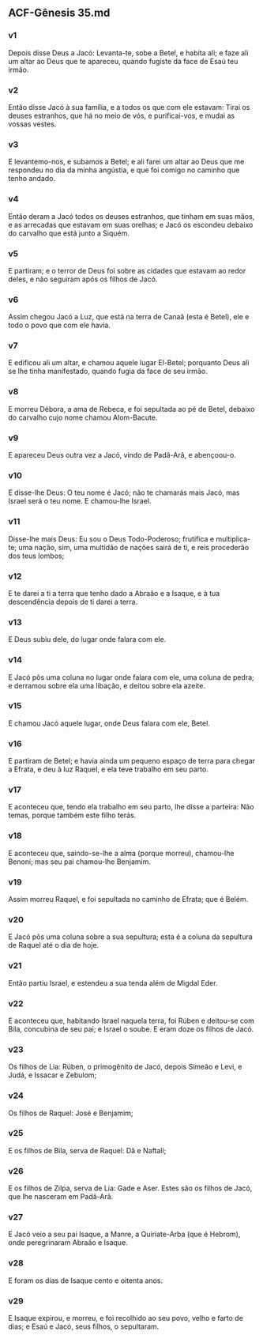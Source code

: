 ## ACF-Gênesis 35.md
### v1
 Depois disse Deus a Jacó: Levanta-te, sobe a Betel, e habita ali; e faze ali um altar ao Deus que te apareceu, quando fugiste da face de Esaú teu irmão.
### v2
 Então disse Jacó à sua família, e a todos os que com ele estavam: Tirai os deuses estranhos, que há no meio de vós, e purificai-vos, e mudai as vossas vestes.
### v3
 E levantemo-nos, e subamos a Betel; e ali farei um altar ao Deus que me respondeu no dia da minha angústia, e que foi comigo no caminho que tenho andado.
### v4
 Então deram a Jacó todos os deuses estranhos, que tinham em suas mãos, e as arrecadas que estavam em suas orelhas; e Jacó os escondeu debaixo do carvalho que está junto a Siquém.
### v5
 E partiram; e o terror de Deus foi sobre as cidades que estavam ao redor deles, e não seguiram após os filhos de Jacó.
### v6
 Assim chegou Jacó a Luz, que está na terra de Canaã (esta é Betel), ele e todo o povo que com ele havia.
### v7
 E edificou ali um altar, e chamou aquele lugar El-Betel; porquanto Deus ali se lhe tinha manifestado, quando fugia da face de seu irmão.
### v8
 E morreu Débora, a ama de Rebeca, e foi sepultada ao pé de Betel, debaixo do carvalho cujo nome chamou Alom-Bacute.
### v9
 E apareceu Deus outra vez a Jacó, vindo de Padã-Arã, e abençoou-o.
### v10
 E disse-lhe Deus: O teu nome é Jacó; não te chamarás mais Jacó, mas Israel será o teu nome. E chamou-lhe Israel.
### v11
 Disse-lhe mais Deus: Eu sou o Deus Todo-Poderoso; frutifica e multiplica-te; uma nação, sim, uma multidão de nações sairá de ti, e reis procederão dos teus lombos;
### v12
 E te darei a ti a terra que tenho dado a Abraão e a Isaque, e à tua descendência depois de ti darei a terra.
### v13
 E Deus subiu dele, do lugar onde falara com ele.
### v14
 E Jacó pôs uma coluna no lugar onde falara com ele, uma coluna de pedra; e derramou sobre ela uma libação, e deitou sobre ela azeite.
### v15
 E chamou Jacó aquele lugar, onde Deus falara com ele, Betel.
### v16
 E partiram de Betel; e havia ainda um pequeno espaço de terra para chegar a Efrata, e deu à luz Raquel, e ela teve trabalho em seu parto.
### v17
 E aconteceu que, tendo ela trabalho em seu parto, lhe disse a parteira: Não temas, porque também este filho terás.
### v18
 E aconteceu que, saindo-se-lhe a alma (porque morreu), chamou-lhe Benoni; mas seu pai chamou-lhe Benjamim.
### v19
 Assim morreu Raquel, e foi sepultada no caminho de Efrata; que é Belém.
### v20
 E Jacó pôs uma coluna sobre a sua sepultura; esta é a coluna da sepultura de Raquel até o dia de hoje.
### v21
 Então partiu Israel, e estendeu a sua tenda além de Migdal Eder.
### v22
 E aconteceu que, habitando Israel naquela terra, foi Rúben e deitou-se com Bila, concubina de seu pai; e Israel o soube. E eram doze os filhos de Jacó.
### v23
 Os filhos de Lia: Rúben, o primogênito de Jacó, depois Simeão e Levi, e Judá, e Issacar e Zebulom;
### v24
 Os filhos de Raquel: José e Benjamim;
### v25
 E os filhos de Bila, serva de Raquel: Dã e Naftali;
### v26
 E os filhos de Zilpa, serva de Lia: Gade e Aser. Estes são os filhos de Jacó, que lhe nasceram em Padã-Arã.
### v27
 E Jacó veio a seu pai Isaque, a Manre, a Quiriate-Arba (que é Hebrom), onde peregrinaram Abraão e Isaque.
### v28
 E foram os dias de Isaque cento e oitenta anos.
### v29
 E Isaque expirou, e morreu, e foi recolhido ao seu povo, velho e farto de dias; e Esaú e Jacó, seus filhos, o sepultaram.
